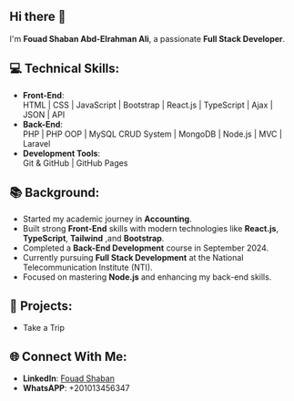 ## Hi there 👋
 
I'm **Fouad Shaban Abd-Elrahman Ali**, a passionate **Full Stack Developer**.

## 💻 Technical Skills:
- **Front-End**:  
  HTML | CSS | JavaScript | Bootstrap | React.js | TypeScript | Ajax | JSON | API  
- **Back-End**:  
  PHP | PHP OOP | MySQL CRUD System | MongoDB | Node.js | MVC | Laravel  
- **Development Tools**:  
  Git & GitHub | GitHub Pages  

## 📚 Background:
- Started my academic journey in **Accounting**.  
- Built strong **Front-End** skills with modern technologies like **React.js**, **TypeScript**, **Tailwind** ,and **Bootstrap**.  
- Completed a **Back-End Development** course in September 2024.  
- Currently pursuing **Full Stack Development** at the National Telecommunication Institute (NTI).  
- Focused on mastering **Node.js** and enhancing my back-end skills.

## 🌟 Projects:
- Take a Trip
## 🌐 Connect With Me:
- **LinkedIn**: [Fouad Shaban](https://www.linkedin.com/in/fee2ad/)  
- **WhatsAPP**: +201013456347
